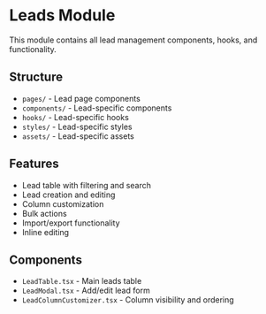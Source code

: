 # Leads Module

This module contains all lead management components, hooks, and functionality.

## Structure

- `pages/` - Lead page components
- `components/` - Lead-specific components
- `hooks/` - Lead-specific hooks
- `styles/` - Lead-specific styles
- `assets/` - Lead-specific assets

## Features

- Lead table with filtering and search
- Lead creation and editing
- Column customization
- Bulk actions
- Import/export functionality
- Inline editing

## Components

- `LeadTable.tsx` - Main leads table
- `LeadModal.tsx` - Add/edit lead form
- `LeadColumnCustomizer.tsx` - Column visibility and ordering